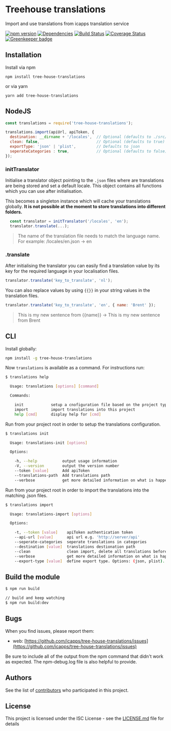 # Treehouse translations

Import and use translations from icapps translation service

[![npm version](https://badge.fury.io/js/tree-house-translations.svg)](https://badge.fury.io/js/tree-house-translations)
[![Dependencies](https://david-dm.org/icapps/tree-house-translations.svg)](https://david-dm.org/icapps/tree-house-translations.svg)
[![Build Status](https://travis-ci.org/icapps/tree-house-translations.svg?branch=master)](https://travis-ci.org/icapps/tree-house-translations)
[![Coverage Status](https://coveralls.io/repos/github/icapps/tree-house-translations/badge.svg)](https://coveralls.io/github/icapps/tree-house-translations) [![Greenkeeper badge](https://badges.greenkeeper.io/icapps/tree-house-translations.svg)](https://greenkeeper.io/)

## Installation

Install via npm

```shell
npm install tree-house-translations
```

or via yarn

```shell
yarn add tree-house-translations
```

## NodeJS

```javascript
const translations = require('tree-house-translations');

translations.import(apiUrl, apiToken, {
  destination: __dirname + '/locales',  // Optional (defaults to ./src/locales)
  clean: false,                         // Optional (defaults to true)
  exportType: 'json' | 'plist',         // Defaults to json
  seperateCategories : true,            // Optional (defaults to false)
});
```

### initTranslator

Initialise a translator object pointing to the `.json` files where are translations are being stored and set a default locale. This object contains all functions which you can use after initialisation.

This becomes a singleton instance which will cache your translations globally. **It is not possible at the moment to store translations into different folders.**

```javascript
  const translator = initTranslator('/locales', 'en');
  translator.translate(...);
```

> The name of the translation file needs to match the language name.
> For example: /locales/en.json -> en

### .translate

After initialising the translator you can easily find a translation value by its key for the required language in your localisation files.

```javascript
translator.translate('key_to_translate', 'nl');
```

You can also replace values by using `{{}}` in your string values in the translation files.

```javascript
translator.translate('key_to_translate', 'en', { name: 'Brent' });
```

> This is my new sentence from {{name}} -> This is my new sentence from Brent

## CLI

Install globally:

```bash
npm install -g tree-house-translations
```

Now `translations` is available as a command. For instructions run:

```bash
$ translations help

  Usage: translations [options] [command]

  Commands:

    init            setup a cnofiguration file based on the project type
    import          import translations into this project
    help [cmd]      display help for [cmd]
```

Run from your project root in order to setup the translations configuration.

```bash
$ translations init

  Usage: translations-init [options]

  Options:

    -h, --help           output usage information
    -V, --version        output the version number
    --token [value]      Add apiToken
    --translations-path  Add translations path
    --verbose            get more detailed information on what is happening 
```

Run from your project root in order to import the translations into the matching .json files.

```bash
$ translations import

  Usage: translations-import [options]

  Options:

    -t, --token [value]    apiToken authentication token
    --api-url [value]      api url e.g. 'http://server/api'
    --seperate-categories  seperate translations in categories
    --destination [value]  translations destionation path
    --clean                clean import, delete all translations before writing new
    --verbose              get more detailed information on what is happening
    --export-type [value]  define export type. Options: (json, plist). Default: json
```

## Build the module

```bash
$ npm run build

// build and keep watching
$ npm run build:dev
```

## Bugs

When you find issues, please report them:

- web: [https://github.com/icapps/tree-house-translations/issues](https://github.com/icapps/tree-house-translations/issues)

Be sure to include all of the output from the npm command that didn't work as expected. The npm-debug.log file is also helpful to provide.

## Authors

See the list of [contributors](https://github.com/icapps/tree-house-translations/contributors) who participated in this project.

## License

This project is licensed under the ISC License - see the [LICENSE.md](LICENSE.md) file for details
